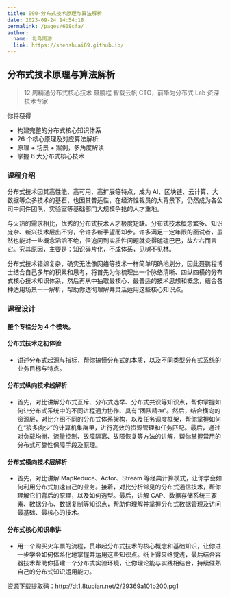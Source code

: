 ```yaml
---
title: 090-分布式技术原理与算法解析
date: 2023-09-24 14:54:18
permalink: /pages/608cfa/
author: 
  name: 北鸟南游
  link: https://shenshuai89.github.io/
---
```

## 分布式技术原理与算法解析

> 12 周精通分布式核心技术
> 聂鹏程  智载云帆 CTO，前华为分布式 Lab 资深技术专家

你将获得

- 构建完整的分布式核心知识体系
- 26 个核心原理及对应算法解析
- 原理 + 场景 + 案例，多角度解读
- 掌握 6 大分布式核心技术

### 课程介绍

分布式技术因其高性能、高可用、高扩展等特点，成为 AI、区块链、云计算、大数据等众多技术的基石，也因其普适性，在经济性裁员的大背景下，仍然成为各公司中间件团队、实验室等基础部门大规模争抢的人才重地。

与火热的需求相比，优秀的分布式技术人才极度短缺。分布式技术概念繁多、知识庞杂、新兴技术层出不穷，令许多新手望而却步。许多满足一定年限的面试者，虽然也能对一些概念滔滔不绝，但追问到实质性问题就变得磕磕巴巴，故左右而言它。究其原因，主要是：知识碎片化，不成体系，见树不见林。

分布式技术错综复杂，确实无法像网络等技术一样简单明确地划分，因此聂鹏程博士结合自己多年的积累和思考，将首先为你梳理出一个脉络清晰、四纵四横的分布式核心技术知识体系，然后再从中抽取最核心、最普适的技术思想和概念，结合各种适用场景一一解析，帮助你透彻理解并灵活运用这些核心知识点。

### 课程设计

#### 整个专栏分为 4 个模块。

#### 分布式技术之初体验

- 讲述分布式起源与指标，帮你搞懂分布式的本质，以及不同类型分布式系统的业务目标与特点。

#### 分布式纵向技术线解析

- 首先，对比讲解分布式互斥、分布式选举、分布式共识等知识点，帮你掌握如何让分布式系统中的不同进程通力协作、具有“团队精神”。然后，结合横向的资源层，对比介绍不同的分布式体系架构，以及任务调度框架，帮你掌握如何在“狼多肉少”的计算机集群里，进行高效的资源管理和任务匹配。最后，通过对负载均衡、流量控制、故障隔离、故障恢复等方法的讲解，帮你掌握常用的分布式可靠性保障手段及原理。

#### 分布式横向技术层解析

- 首先，对比讲解 MapReduce、Actor、Stream 等经典计算模式，让你学会如何利用分布式加速自己的业务。接着，对比分析常见的分布式通信技术，帮你理解它们背后的原理，以及如何选型。最后，讲解 CAP、数据存储系统三要素、数据分布、数据复制等知识点，帮助你理解并掌握分布式数据管理及访问最基础、最核心的技术。

#### 分布式核心知识串讲

- 用一个购买火车票的流程，贯串起分布式技术的核心概念和基础知识，让你进一步学会如何体系化地掌握并运用这些知识点。纸上得来终觉浅，最后结合容器技术帮助你搭建一个分布式实验环境，让你理论能与实践相结合，持续催熟自己的分布式知识运用能力。

[资源下载](https://pan.baidu.com/s/1ijTCaoZVOnYLxWzBVi9FCA)提取码：http://dt1.8tupian.net/2/29369a101b200.pg1
